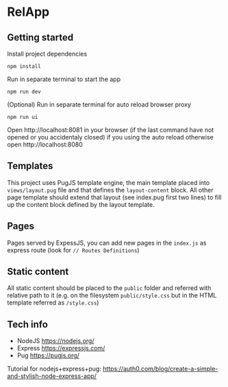 # RelApp

## Getting started

Install project dependencies

`npm install`

Run in separate terminal to start the app

`npm run dev`

(Optional) Run in separate terminal for auto reload browser proxy

`npm run ui`

Open http://localhost:8081 in your browser (if the last command have not opened or you accidentaly closed) if you using the auto reload
otherwise open http://localhost:8080

## Templates

This project uses PugJS template engine, the main template placed into `views/layaut.pug` file and that defines the `layout-content` block. All other page template should extend that layout (see index.pug first two lines) to fill up the content block defined by the layout template.

## Pages

Pages served by ExpessJS, you can add new pages in the `index.js` as express route (look for `// Routes Definitions`)

## Static content

All static content should be placed to the `public` folder and referred with relative path to it (e.g. on the filesystem `public/style.css` but in the HTML template referred as `/style.css`)

## Tech info

- NodeJS https://nodejs.org/
- Express https://expressjs.com/
- Pug https://pugjs.org/

Tutorial for nodejs+express+pug:
https://auth0.com/blog/create-a-simple-and-stylish-node-express-app/
